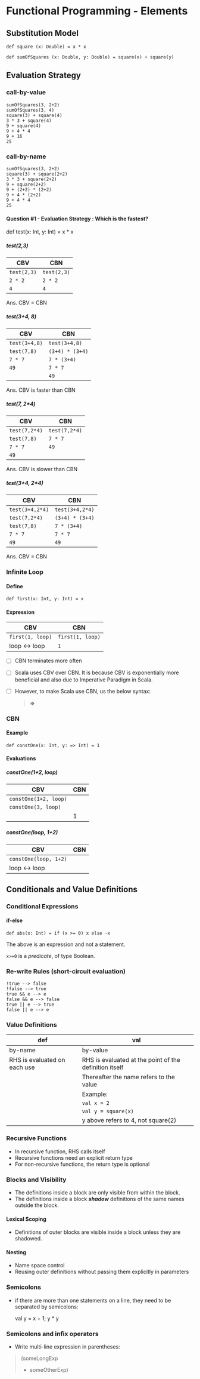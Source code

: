 # Functional Programming - Elements

## Substitution Model

    def square (x: Double) = x * x

    def sumOfSquares (x: Double, y: Double) = square(x) + square(y)

## Evaluation Strategy

### call-by-value

    sumOfSquares(3, 2+2)
    sumOfSquares(3, 4)
    square(3) + square(4)
    3 * 3 + square(4)
    9 + square(4)
    9 + 4 * 4
    9 + 16
    25


### call-by-name

    sumOfSquares(3, 2+2)
    square(3) + square(2+2)
    3 * 3 + square(2+2)
    9 + square(2+2)
    9 + (2+2) * (2+2)
    9 + 4 * (2+2)
    9 + 4 * 4
    25

#### Question #1 - Evaluation Strategy : Which is the fastest?
def test(x: Int, y: Int) = x * x

##### test(2,3)
| CBV | CBN |
|--|--|
| `test(2,3)` | `test(2,3)` |
| `2 * 2` | `2 * 2` |
| `4` | `4` |

Ans. CBV = CBN

##### test(3+4, 8)
| CBV | CBN |
|--|--|
| `test(3+4,8)` | `test(3+4,8)` |
| `test(7,8)` | `(3+4) * (3+4)` |
| `7 * 7` | `7 * (3+4)` |
| `49` | `7 * 7` |
|  | `49` |

Ans. CBV is faster than CBN
	
##### test(7, 2*4)
| CBV | CBN |
|--|--|
| `test(7,2*4)` | `test(7,2*4)` |
| `test(7,8)` | `7 * 7` |
| `7 * 7` | `49` |
| `49` |  |

Ans. CBV is slower than CBN

##### test(3+4, 2*4)
| CBV | CBN |
|--|--|
| `test(3+4,2*4)` | `test(3+4,2*4)` |
| `test(7,2*4)` | `(3+4) * (3+4)` |
| `test(7,8)` | `7 * (3+4)` |
| `7 * 7` | `7 * 7` |
| `49` | `49` |

Ans. CBV = CBN	


### Infinite Loop
#### Define

    def first(x: Int, y: Int) = x

#### Expression

| CBV | CBN |
|--|--|
| `first(1, loop)` | `first(1, loop)` |
| loop <-> loop | `1` |

 - [ ] CBN terminates more often
 - [ ] Scala uses CBV over CBN.  It is because CBV is exponentially more beneficial and also due to Imperative Paradigm in Scala.
 - [ ] However, to make Scala use CBN, us the below syntax:

	> **=>**

### CBN
#### Example

    def constOne(x: Int, y: => Int) = 1

#### Evaluations
##### constOne(1+2, loop)
| CBV | CBN |
|--|--|
| `constOne(1+2, loop)` |  |
| `constOne(3, loop)` |  |
|  | 1 |

##### constOne(loop, 1+2)
| CBV | CBN |
|--|--|
| `constOne(loop, 1+2)` |  |
| loop <-> loop |  |


## Conditionals and Value Definitions

### Conditional Expressions
#### if-else

    def abs(x: Int) = if (x >= 0) x else -x

The above is an expression and not a statement.

`x>=0` is a *predicate*, of type Boolean.

### Re-write Rules (short-circuit evaluation)

    !true --> false
    !false --> true
    true && e --> e
    false && e --> false
    true || e --> true
    false || e --> e

### Value Definitions
| def | val |
|--|--|
| by-name | by-value |
| RHS is evaluated on each use | RHS is evaluated at the point of the definition itself |
|  | Thereafter the name refers to the value |
|  | Example: |
|  | `val x = 2` |
|  | `val y = square(x)` |
|  | y above refers to 4, not square(2) |

### Recursive Functions
- In recursive function, RHS calls itself
- Recursive functions need an explicit return type
- For non-recursive functions, the return type is optional

### Blocks and Visibility
- The definitions inside a block are only visible from within the block.
- The definitions inside a block ***shadow*** definitions of the same names outside the block.

#### Lexical Scoping
- Definitions of outer blocks are visible inside a block unless they are shadowed.

#### Nesting
- Name space control
- Reusing outer definitions without passing them explicitly in parameters

### Semicolons
- if there are more than one statements on a line, they need to be separated by semicolons:

    val y = x + 1; y * y

### Semicolons and infix operators
- Write multi-line expression in parentheses:

> (someLongExp
> + someOtherExp)

<!--stackedit_data:
eyJoaXN0b3J5IjpbLTE3MTQ1NjgxODEsLTgwNzcyMjU5MSwtMT
c5OTYzMjkxMywtNzM2NzgyNzMwLC0xMTk2MTk4MTE3LDcxNDQ1
MTg3OCwtMTU0NDExNDMyNywtNjMzNTE2MDg1LDE2MjkxOTk0MT
MsMTc1NDExNzA5NSwtNDk4ODUwMTMwLDYzMzUxNzY0MiwxODYx
MDY2Nzg3LDE5ODgxNzc0MDFdfQ==
-->